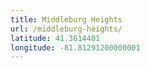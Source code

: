 ```yaml
---
title: Middleburg Heights
url: /middleburg-heights/
latitude: 41.3614401
longitude: -81.81291200000001
---
```

